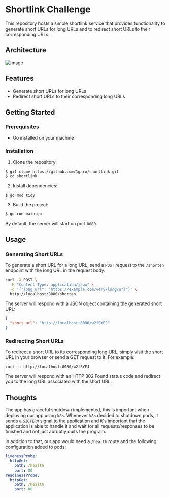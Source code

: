 # Shortlink Challenge

This repository hosts a simple shortlink service that provides functionality to generate short URLs for long URLs and to redirect short URLs to their corresponding URLs.

## Architecture
![image](https://github.com/1garo/shortlink/assets/44412643/592190b0-9714-40e5-840d-646a70d2aada)

## Features

- Generate short URLs for long URLs
- Redirect short URLs to their corresponding long URLs

## Getting Started

### Prerequisites

- Go installed on your machine

### Installation

1. Clone the repository:

```bash
$ git clone https://github.com/1garo/shortlink.git
$ cd shortlink
```

2. Install dependencies:

`$ go mod tidy`

3. Build the project:

`$ go run main.go`


By default, the server will start on port `8080`.

## Usage

### Generating Short URLs

To generate a short URL for a long URL, send a `POST` request to the `/shorten` endpoint with the long URL in the request body:

```bash
curl -X POST \
  -H "Content-Type: application/json" \
  -d '{"long_url": "https://example.com/very/long/url"}' \
  http://localhost:8080/shorten
```

The server will respond with a JSON object containing the generated short URL:

```json
{
  "short_url": "http://localhost:8080/w2fSYEJ"
}
```

### Redirecting Short URLs
To redirect a short URL to its corresponding long URL, simply visit the short URL in your browser or send a GET request to it. For example:

`curl -i http://localhost:8080/w2fSYEJ`

The server will respond with an HTTP 302 Found status code and redirect you to the long URL associated with the short URL.

## Thoughts

The app has graceful shutdown implemented, this is important when deploying our app using `k8s`. Whenever `k8s` decided to shutdown pods, it sends a `SIGTERM` signal to the application and it's important that the application is able to handle it and wait for all requests/responses to be finished and not just abruptly quits the program.

In addition to that, our app would need a `/health` route and the following configuration added to pods:
```yaml
livenessProbe:
  httpGet:
    path: /health
    port: 80
readinessProbe:
  httpGet:
    path: /health
    port: 80
```
